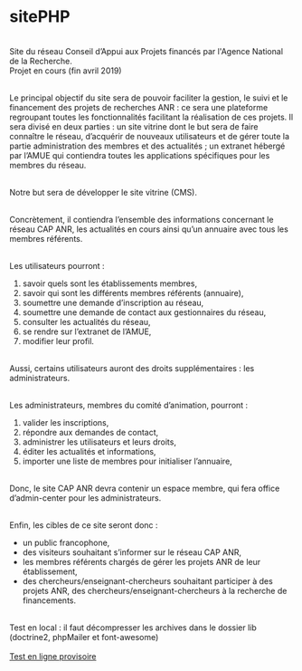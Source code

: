 # sitePHP
<br />
Site du réseau Conseil d’Appui aux Projets financés par l'Agence National de la Recherche.<br />
Projet en cours (fin avril 2019)<br />
<br />

Le principal objectif du site sera de pouvoir faciliter la gestion, le suivi et le financement des projets de recherches ANR : ce sera une plateforme regroupant toutes les fonctionnalités facilitant la réalisation de ces projets. Il sera divisé en deux parties : un site vitrine dont le but sera de faire connaître le réseau, d’acquérir de nouveaux utilisateurs et de gérer toute la partie administration des membres et des actualités ; un extranet hébergé par l’AMUE qui contiendra toutes les applications spécifiques pour les membres du réseau. <br /><br />

Notre but sera de développer le site vitrine (CMS).<br /><br />

Concrètement, il contiendra l’ensemble des informations concernant le réseau CAP ANR, les actualités en cours ainsi qu’un annuaire avec tous les membres référents. <br /><br />

Les utilisateurs pourront :<br />
1.	savoir quels sont les établissements membres,<br />
2.	savoir qui sont les différents membres référents (annuaire),<br />
3.	soumettre une demande d’inscription au réseau,<br />
4.	soumettre une demande de contact aux gestionnaires du réseau,<br />
5.	consulter les actualités du réseau,<br />
6.	se rendre sur l’extranet de l’AMUE,<br />
7.	modifier leur profil.<br /><br />

Aussi, certains utilisateurs auront des droits supplémentaires : les administrateurs.<br /><br />

Les administrateurs, membres du comité d’animation, pourront :<br />
1.	valider les inscriptions,<br />
2.	répondre aux demandes de contact,<br />
3.	administrer les utilisateurs et leurs droits,<br />
4.	éditer les actualités et informations,<br />
5.	importer une liste de membres pour initialiser l’annuaire,<br /><br />

Donc, le site CAP ANR devra contenir un espace membre, qui fera office d’admin-center pour les administrateurs.<br /><br />

Enfin, les cibles de ce site seront donc :
- un public francophone,<br />
- des visiteurs souhaitant s’informer sur le réseau CAP ANR,<br />
- les membres référents chargés de gérer les projets ANR de leur établissement,<br />
- des chercheurs/enseignant-chercheurs souhaitant participer à des projets ANR, des chercheurs/enseignant-chercheurs à la recherche de financements.<br />

<br />
Test en local : il faut décompresser les archives dans le dossier lib (doctrine2, phpMailer et font-awesome) <br /><br />
<a href="https://www.rebeccaticket.com">Test en ligne provisoire</a>
